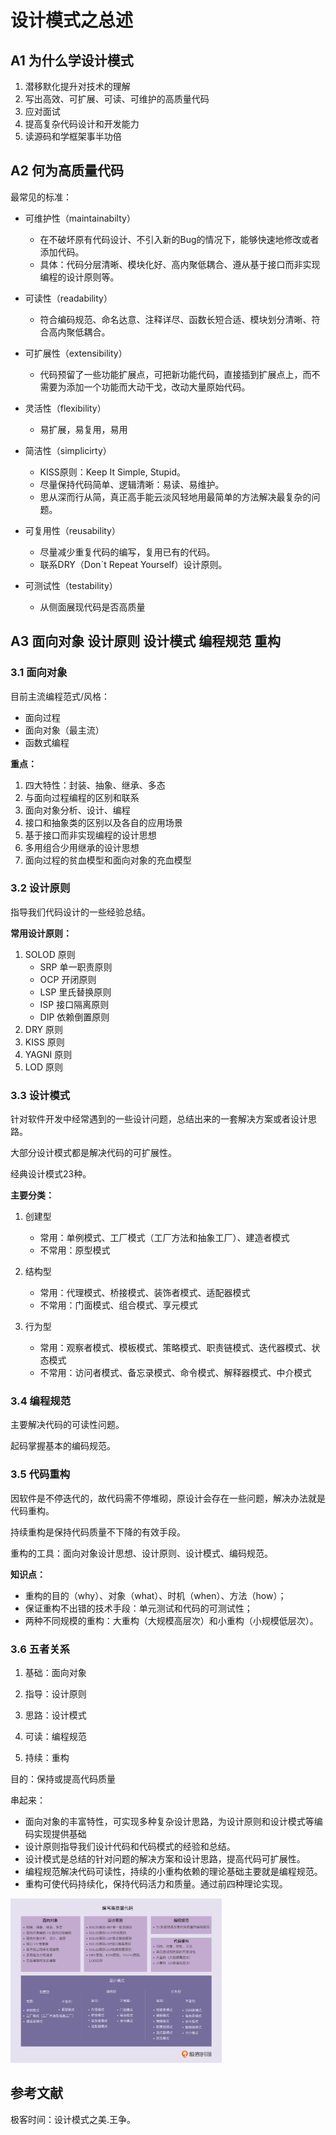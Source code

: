 # 设计模式之总述

## A1 为什么学设计模式

1. 潜移默化提升对技术的理解
2. 写出高效、可扩展、可读、可维护的高质量代码
3. 应对面试
4. 提高复杂代码设计和开发能力
5. 读源码和学框架事半功倍

## A2 何为高质量代码

最常见的标准：

+ 可维护性（maintainabilty）
  + 在不破坏原有代码设计、不引入新的Bug的情况下，能够快速地修改或者添加代码。
  + 具体：代码分层清晰、模块化好、高内聚低耦合、遵从基于接口而非实现编程的设计原则等。

+ 可读性（readability）
  + 符合编码规范、命名达意、注释详尽、函数长短合适、模块划分清晰、符合高内聚低耦合。

+ 可扩展性（extensibility）
  + 代码预留了一些功能扩展点，可把新功能代码，直接插到扩展点上，而不需要为添加一个功能而大动干戈，改动大量原始代码。

+ 灵活性（flexibility）
  + 易扩展，易复用，易用

+ 简洁性（simplicirty）
  + KISS原则：Keep It Simple, Stupid。
  + 尽量保持代码简单、逻辑清晰：易读、易维护。
  + 思从深而行从简，真正高手能云淡风轻地用最简单的方法解决最复杂的问题。

+ 可复用性（reusability）
  + 尽量减少重复代码的编写，复用已有的代码。
  + 联系DRY（Don`t Repeat Yourself）设计原则。

+ 可测试性（testability）
  + 从侧面展现代码是否高质量

## A3 面向对象 设计原则 设计模式 编程规范 重构

### 3.1 面向对象

目前主流编程范式/风格：

+ 面向过程
+ 面向对象（最主流）
+ 函数式编程

**重点：**

1. 四大特性：封装、抽象、继承、多态
2. 与面向过程编程的区别和联系
3. 面向对象分析、设计、编程
4. 接口和抽象类的区别以及各自的应用场景
5. 基于接口而非实现编程的设计思想
6. 多用组合少用继承的设计思想
7. 面向过程的贫血模型和面向对象的充血模型

### 3.2 设计原则

指导我们代码设计的一些经验总结。

**常用设计原则：**

1. SOLOD 原则
   + SRP 单一职责原则
   + OCP 开闭原则
   + LSP 里氏替换原则
   + ISP 接口隔离原则
   + DIP 依赖倒置原则
2. DRY 原则
3. KISS 原则
4. YAGNI 原则
5. LOD 原则

### 3.3 设计模式

针对软件开发中经常遇到的一些设计问题，总结出来的一套解决方案或者设计思路。

大部分设计模式都是解决代码的可扩展性。

经典设计模式23种。

**主要分类：**

1. 创建型
   + 常用：单例模式、工厂模式（工厂方法和抽象工厂）、建造者模式
   + 不常用：原型模式

2. 结构型
   + 常用：代理模式、桥接模式、装饰者模式、适配器模式
   + 不常用：门面模式、组合模式、享元模式

3. 行为型
   + 常用：观察者模式、模板模式、策略模式、职责链模式、迭代器模式、状态模式
   + 不常用：访问者模式、备忘录模式、命令模式、解释器模式、中介模式

### 3.4 编程规范

主要解决代码的可读性问题。

起码掌握基本的编码规范。

### 3.5 代码重构

因软件是不停迭代的，故代码需不停堆砌，原设计会存在一些问题，解决办法就是代码重构。

持续重构是保持代码质量不下降的有效手段。

重构的工具：面向对象设计思想、设计原则、设计模式、编码规范。

**知识点：**

+ 重构的目的（why）、对象（what）、时机（when）、方法（how）；
+ 保证重构不出错的技术手段：单元测试和代码的可测试性；
+ 两种不同规模的重构：大重构（大规模高层次）和小重构（小规模低层次）。

### 3.6 五者关系

1. 基础：面向对象

2. 指导：设计原则
3. 思路：设计模式
4. 可读：编程规范
5. 持续：重构

目的：保持或提高代码质量

串起来：

+ 面向对象的丰富特性，可实现多种复杂设计思路，为设计原则和设计模式等编码实现提供基础
+ 设计原则指导我们设计代码和代码模式的经验和总结。
+ 设计模式是总结的针对问题的解决方案和设计思路，提高代码可扩展性。
+ 编程规范解决代码可读性，持续的小重构依赖的理论基础主要就是编程规范。
+ 重构可使代码持续化，保持代码活力和质量。通过前四种理论实现。

<img src="001_%E8%AE%BE%E8%AE%A1%E6%A8%A1%E5%BC%8F%E4%B9%8B%E6%80%BB%E8%BF%B0.assets/f3262ef8152517d3b11bfc3f2d2b12d3.png" alt="img" style="zoom: 33%;" />

## 参考文献

极客时间：设计模式之美.王争。